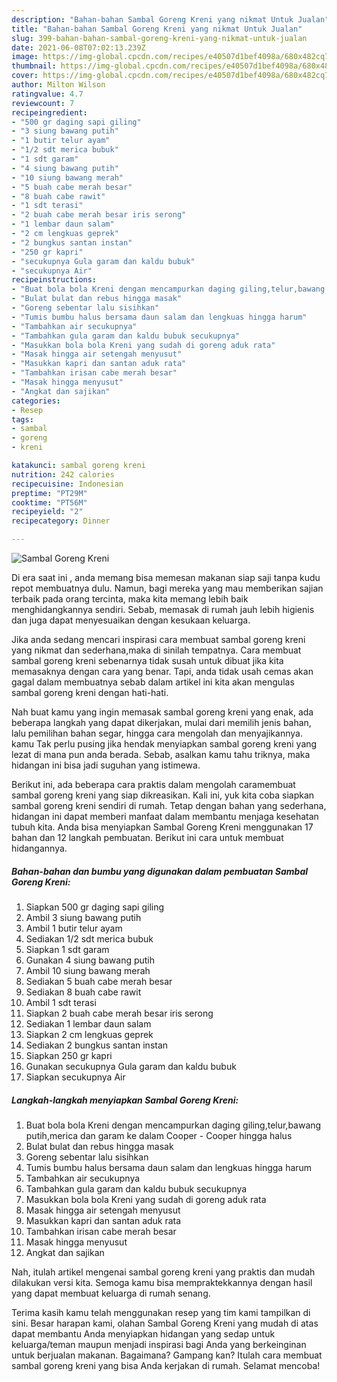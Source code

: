```yaml
---
description: "Bahan-bahan Sambal Goreng Kreni yang nikmat Untuk Jualan"
title: "Bahan-bahan Sambal Goreng Kreni yang nikmat Untuk Jualan"
slug: 399-bahan-bahan-sambal-goreng-kreni-yang-nikmat-untuk-jualan
date: 2021-06-08T07:02:13.239Z
image: https://img-global.cpcdn.com/recipes/e40507d1bef4098a/680x482cq70/sambal-goreng-kreni-foto-resep-utama.jpg
thumbnail: https://img-global.cpcdn.com/recipes/e40507d1bef4098a/680x482cq70/sambal-goreng-kreni-foto-resep-utama.jpg
cover: https://img-global.cpcdn.com/recipes/e40507d1bef4098a/680x482cq70/sambal-goreng-kreni-foto-resep-utama.jpg
author: Milton Wilson
ratingvalue: 4.7
reviewcount: 7
recipeingredient:
- "500 gr daging sapi giling"
- "3 siung bawang putih"
- "1 butir telur ayam"
- "1/2 sdt merica bubuk"
- "1 sdt garam"
- "4 siung bawang putih"
- "10 siung bawang merah"
- "5 buah cabe merah besar"
- "8 buah cabe rawit"
- "1 sdt terasi"
- "2 buah cabe merah besar iris serong"
- "1 lembar daun salam"
- "2 cm lengkuas geprek"
- "2 bungkus santan instan"
- "250 gr kapri"
- "secukupnya Gula garam dan kaldu bubuk"
- "secukupnya Air"
recipeinstructions:
- "Buat bola bola Kreni dengan mencampurkan daging giling,telur,bawang putih,merica dan garam ke dalam Cooper Cooper hingga halus"
- "Bulat bulat dan rebus hingga masak"
- "Goreng sebentar lalu sisihkan"
- "Tumis bumbu halus bersama daun salam dan lengkuas hingga harum"
- "Tambahkan air secukupnya"
- "Tambahkan gula garam dan kaldu bubuk secukupnya"
- "Masukkan bola bola Kreni yang sudah di goreng aduk rata"
- "Masak hingga air setengah menyusut"
- "Masukkan kapri dan santan aduk rata"
- "Tambahkan irisan cabe merah besar"
- "Masak hingga menyusut"
- "Angkat dan sajikan"
categories:
- Resep
tags:
- sambal
- goreng
- kreni

katakunci: sambal goreng kreni 
nutrition: 242 calories
recipecuisine: Indonesian
preptime: "PT29M"
cooktime: "PT56M"
recipeyield: "2"
recipecategory: Dinner

---
```



![Sambal Goreng Kreni](https://img-global.cpcdn.com/recipes/e40507d1bef4098a/680x482cq70/sambal-goreng-kreni-foto-resep-utama.jpg)

Di era  saat ini , anda memang bisa memesan makanan siap saji tanpa kudu repot membuatnya dulu. Namun, bagi mereka yang mau memberikan sajian terbaik pada orang tercinta, maka kita memang lebih baik menghidangkannya sendiri. Sebab, memasak di rumah jauh lebih higienis dan juga dapat menyesuaikan dengan kesukaan keluarga.

Jika anda sedang mencari inspirasi cara membuat sambal goreng kreni yang nikmat dan sederhana,maka di sinilah tempatnya. Cara membuat sambal goreng kreni  sebenarnya tidak susah untuk dibuat jika kita memasaknya dengan cara yang benar. Tapi, anda tidak usah cemas akan gagal dalam membuatnya 
sebab dalam artikel ini kita akan mengulas sambal goreng kreni dengan hati-hati.  



Nah buat kamu yang ingin memasak sambal goreng kreni yang enak, ada beberapa langkah yang dapat dikerjakan, mulai dari memilih jenis bahan, lalu pemilihan bahan segar, hingga cara mengolah dan menyajikannya. kamu Tak perlu pusing jika hendak menyiapkan sambal goreng kreni yang lezat di mana pun anda berada. Sebab, asalkan kamu  tahu triknya, maka hidangan ini bisa jadi suguhan yang istimewa.

Berikut ini, ada beberapa cara praktis  dalam mengolah caramembuat sambal goreng kreni yang siap dikreasikan. Kali ini, yuk kita coba siapkan sambal goreng kreni sendiri di rumah. Tetap dengan bahan yang sederhana, hidangan ini dapat memberi manfaat dalam membantu menjaga kesehatan tubuh kita. Anda bisa menyiapkan Sambal Goreng Kreni menggunakan 17 bahan dan 12 langkah pembuatan. Berikut ini cara untuk membuat hidangannya.

<!--inarticleads1-->

##### Bahan-bahan dan bumbu yang digunakan dalam pembuatan Sambal Goreng Kreni:

1. Siapkan 500 gr daging sapi giling
1. Ambil 3 siung bawang putih
1. Ambil 1 butir telur ayam
1. Sediakan 1/2 sdt merica bubuk
1. Siapkan 1 sdt garam
1. Gunakan 4 siung bawang putih
1. Ambil 10 siung bawang merah
1. Sediakan 5 buah cabe merah besar
1. Sediakan 8 buah cabe rawit
1. Ambil 1 sdt terasi
1. Siapkan 2 buah cabe merah besar iris serong
1. Sediakan 1 lembar daun salam
1. Siapkan 2 cm lengkuas geprek
1. Sediakan 2 bungkus santan instan
1. Siapkan 250 gr kapri
1. Gunakan secukupnya Gula garam dan kaldu bubuk
1. Siapkan secukupnya Air




<!--inarticleads2-->

##### Langkah-langkah menyiapkan Sambal Goreng Kreni:

1. Buat bola bola Kreni dengan mencampurkan daging giling,telur,bawang putih,merica dan garam ke dalam Cooper - Cooper hingga halus
1. Bulat bulat dan rebus hingga masak
1. Goreng sebentar lalu sisihkan
1. Tumis bumbu halus bersama daun salam dan lengkuas hingga harum
1. Tambahkan air secukupnya
1. Tambahkan gula garam dan kaldu bubuk secukupnya
1. Masukkan bola bola Kreni yang sudah di goreng aduk rata
1. Masak hingga air setengah menyusut
1. Masukkan kapri dan santan aduk rata
1. Tambahkan irisan cabe merah besar
1. Masak hingga menyusut
1. Angkat dan sajikan




Nah, itulah artikel mengenai  sambal goreng kreni  yang praktis dan mudah dilakukan versi kita. Semoga kamu bisa mempraktekkannya dengan hasil yang dapat membuat keluarga di rumah senang. 

Terima kasih kamu telah menggunakan resep yang tim kami tampilkan di sini. Besar harapan kami, olahan  Sambal Goreng Kreni yang mudah di atas dapat membantu Anda menyiapkan hidangan yang sedap untuk keluarga/teman maupun menjadi inspirasi bagi Anda yang berkeinginan untuk berjualan makanan. Bagaimana? Gampang kan? Itulah cara membuat sambal goreng kreni yang bisa Anda kerjakan di rumah. Selamat mencoba!

